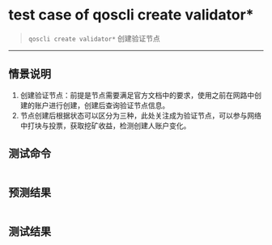 # test case of qoscli create validator*

> `qoscli create validator*` 创建验证节点

---

## 情景说明

1. 创建验证节点：前提是节点需要满足官方文档中的要求，使用之前在网路中创建的账户进行创建，创建后查询验证节点信息。
2. 节点创建后根据状态可以区分为三种，此处关注成为验证节点，可以参与网络中打块与投票，获取挖矿收益，检测创建人账户变化。

## 测试命令

```bash

```

## 预测结果

```bash

```

## 测试结果

```bash

```
